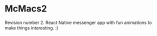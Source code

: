 # McMacs2

Revision number 2. 
React Native messenger app with fun animations to make things interesting. :)
